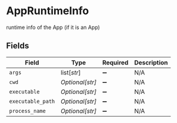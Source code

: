# AppRuntimeInfo

runtime info of the App (if it is an App)


## Fields

| Field              | Type               | Required           | Description        |
| ------------------ | ------------------ | ------------------ | ------------------ |
| `args`             | list[*str*]        | :heavy_minus_sign: | N/A                |
| `cwd`              | *Optional[str]*    | :heavy_minus_sign: | N/A                |
| `executable`       | *Optional[str]*    | :heavy_minus_sign: | N/A                |
| `executable_path`  | *Optional[str]*    | :heavy_minus_sign: | N/A                |
| `process_name`     | *Optional[str]*    | :heavy_minus_sign: | N/A                |